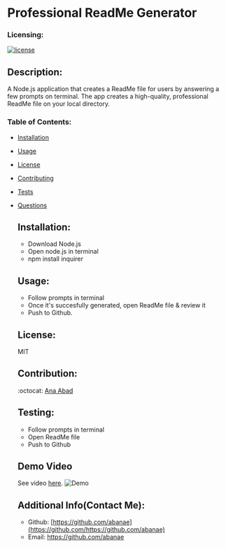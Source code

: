# Professional ReadMe Generator

  ### Licensing:
  [![license](https://img.shields.io/badge/license-MIT-blue)](https://shields.io)
 


  ## Description:

  A Node.js application that creates a ReadMe file for users by answering a few prompts on terminal. The app creates a high-quality, professional ReadMe file on your local directory.
  
  ### Table of Contents:
- [Installation](#installation)
- [Usage](#usage)
- [License](#license)
- [Contributing](#contribution)
- [Tests](#testing)
- [Questions](#additional-info)

  ## Installation:
  - Download Node.js
  - Open node.js in terminal
  - npm install inquirer
  
  ## Usage:
  
  - Follow prompts in terminal
  - Once it's succesfully generated, open ReadMe file & review it
  - Push to Github.
  
  ## License:
  
  MIT
  
  ## Contribution:
  
  :octocat: [Ana Abad](https://github.com/abanae)
  
  ## Testing:
  
  - Follow prompts in terminal
  - Open ReadMe file
  - Push to Github

  ## Demo Video
  See video [here](https://drive.google.com/file/d/1VW5z474qQrbGsR7QHs_44iivtrdtLsjh/view).
  ![Demo](https://media3.giphy.com/media/tmAGBtO1KBHKqcgcCU/giphy.gif?cid=790b761120258040eceb6a954636959d4a8ce99a1ef163a3&rid=giphy.gif&ct=g)
  
  ## Additional Info(Contact Me):
  - Github: [https://github.com/abanae](https://github.com/https://github.com/abanae)
  - Email: https://github.com/abanae 
  




